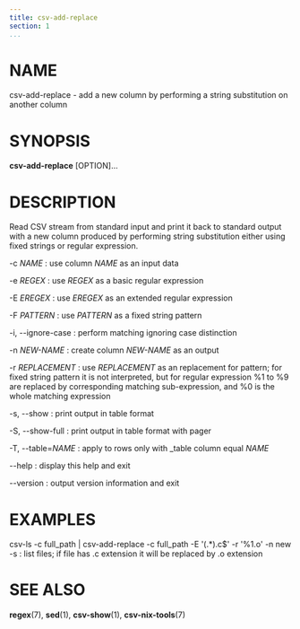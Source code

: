 ```yaml
---
title: csv-add-replace
section: 1
...
```


# NAME #

csv-add-replace - add a new column by performing a string substitution on another column

# SYNOPSIS #

**csv-add-replace** [OPTION]...

# DESCRIPTION #

Read CSV stream from standard input and print it back to standard output with
a new column produced by performing string substitution either using fixed
strings or regular expression.

-c *NAME*
:   use column *NAME* as an input data

-e *REGEX*
:   use *REGEX* as a basic regular expression

-E *EREGEX*
:   use *EREGEX* as an extended regular expression

-F *PATTERN*
:   use *PATTERN* as a fixed string pattern

-i, --ignore-case
:   perform matching ignoring case distinction

-n *NEW-NAME*
:   create column *NEW-NAME* as an output

-r *REPLACEMENT*
:   use *REPLACEMENT* as an replacement for pattern; for fixed string pattern
it is not interpreted, but for regular expression %1 to %9 are replaced
by corresponding matching sub-expression, and %0 is the whole matching
expression

-s, --show
:   print output in table format

-S, --show-full
:   print output in table format with pager

-T, --table=*NAME*
:   apply to rows only with _table column equal *NAME*

--help
:   display this help and exit

--version
:   output version information and exit

# EXAMPLES #

csv-ls -c full_path | csv-add-replace -c full_path -E '(.*)\.c$' -r '%1.o' -n new -s
:   list files; if file has .c extension it will be replaced by .o extension

# SEE ALSO #

**regex**(7), **sed**(1), **csv-show**(1), **csv-nix-tools**(7)
